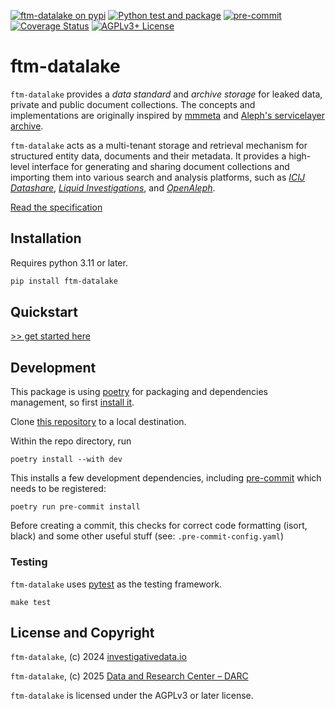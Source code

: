 [![ftm-datalake on pypi](https://img.shields.io/pypi/v/ftm-datalake)](https://pypi.org/project/ftm-datalake/)
[![Python test and package](https://github.com/dataresearchcenter/ftm-datalake/actions/workflows/python.yml/badge.svg)](https://github.com/dataresearchcenter/ftm-datalake/actions/workflows/python.yml)
[![pre-commit](https://img.shields.io/badge/pre--commit-enabled-brightgreen?logo=pre-commit)](https://github.com/pre-commit/pre-commit)
[![Coverage Status](https://coveralls.io/repos/github/dataresearchcenter/ftm-datalake/badge.svg?branch=main)](https://coveralls.io/github/dataresearchcenter/ftm-datalake?branch=main)
[![AGPLv3+ License](https://img.shields.io/pypi/l/ftm-datalake)](./LICENSE)

# ftm-datalake

`ftm-datalake` provides a _data standard_ and _archive storage_ for leaked data, private and public document collections. The concepts and implementations are originally inspired by [mmmeta](https://github.com/simonwoerpel/mmmeta) and [Aleph's servicelayer archive](https://github.com/alephdata/servicelayer).

`ftm-datalake` acts as a multi-tenant storage and retrieval mechanism for structured entity data, documents and their metadata. It provides a high-level interface for generating and sharing document collections and importing them into various search and analysis platforms, such as [_ICIJ Datashare_](https://datashare.icij.org/), [_Liquid Investigations_](https://github.com/liquidinvestigations/), and [_OpenAleph_](https://openaleph.org/).

[Read the specification](./rfc.md)

## Installation

Requires python 3.11 or later.

```bash
pip install ftm-datalake
```

## Quickstart

[>> get started here](quickstart.md)

## Development

This package is using [poetry](https://python-poetry.org/) for packaging and dependencies management, so first [install it](https://python-poetry.org/docs/#installation).

Clone [this repository](https://github.com/dataresearchcenter/ftm-datalake) to a local destination.

Within the repo directory, run

    poetry install --with dev

This installs a few development dependencies, including [pre-commit](https://pre-commit.com/) which needs to be registered:

    poetry run pre-commit install

Before creating a commit, this checks for correct code formatting (isort, black) and some other useful stuff (see: `.pre-commit-config.yaml`)

### Testing

`ftm-datalake` uses [pytest](https://docs.pytest.org/en/stable/) as the testing framework.

    make test

## License and Copyright

`ftm-datalake`, (c) 2024 [investigativedata.io](https://investigativedata.io)

`ftm-datalake`, (c) 2025 [Data and Research Center – DARC](https://dataresearchcenter.org)

`ftm-datalake` is licensed under the AGPLv3 or later license.
